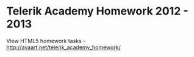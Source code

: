Telerik Academy Homework 2012 - 2013
====================================

View HTML5 homework tasks - http://avaart.net/telerik_academy_homework/
